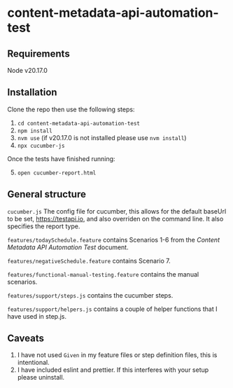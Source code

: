 # content-metadata-api-automation-test
## Requirements
Node v20.17.0
## Installation
Clone the repo then use the following steps:
1. `cd content-metadata-api-automation-test`
2. `npm install`
3. `nvm use` (if v20.17.0 is not installed please use `nvm install`)
4. `npx cucumber-js`

Once the tests have finished running:

5. `open cucumber-report.html`

## General structure
`cucumber.js` The config file for cucumber, this allows for the default baseUrl to be set, https://testapi.io, and also overriden on the command line. It also specifies the report type.

`features/todaySchedule.feature` contains Scenarios 1-6 from the _Content Metadata API Automation Test_ document.

`features/negativeSchedule.feature` contains Scenario 7.

`features/functional-manual-testing.feature` contains the manual scenarios.

`features/support/steps.js` contains the cucumber steps.

`features/support/helpers.js` contains a couple of helper functions that I have used in step.js.


## Caveats
1. I have not used `Given` in my feature files or step definition files, this is intentional.
2. I have included eslint and prettier. If this interferes with your setup please uninstall.
